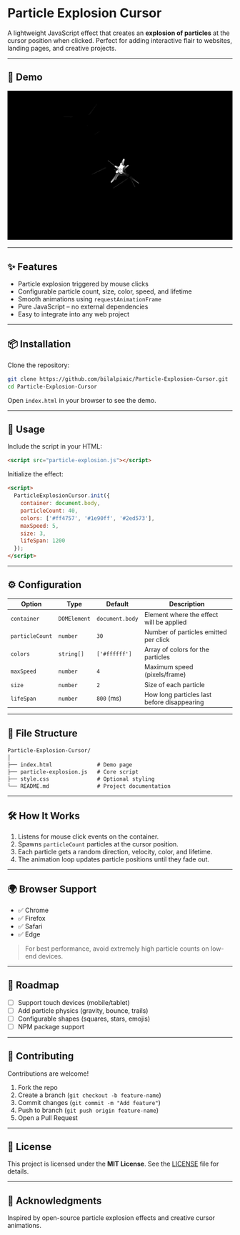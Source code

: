 # Particle Explosion Cursor

A lightweight JavaScript effect that creates an **explosion of particles** at the cursor position when clicked. Perfect for adding interactive flair to websites, landing pages, and creative projects.

---

## 🚀 Demo

![Particle Explosion Cursor Demo](https://raw.githubusercontent.com/bilalpiaic/Particle-Explosion-Cursor/main/Particle_Explosion_Cursor.gif)

---

## ✨ Features

- Particle explosion triggered by mouse clicks  
- Configurable particle count, size, color, speed, and lifetime  
- Smooth animations using `requestAnimationFrame`  
- Pure JavaScript – no external dependencies  
- Easy to integrate into any web project  

---

## 📦 Installation

Clone the repository:

```bash
git clone https://github.com/bilalpiaic/Particle-Explosion-Cursor.git
cd Particle-Explosion-Cursor
````

Open `index.html` in your browser to see the demo.

---

## 🔧 Usage

Include the script in your HTML:

```html
<script src="particle-explosion.js"></script>
```

Initialize the effect:

```html
<script>
  ParticleExplosionCursor.init({
    container: document.body,
    particleCount: 40,
    colors: ['#ff4757', '#1e90ff', '#2ed573'],
    maxSpeed: 5,
    size: 3,
    lifeSpan: 1200
  });
</script>
```

---

## ⚙️ Configuration

| Option          | Type         | Default         | Description                                 |
| --------------- | ------------ | --------------- | ------------------------------------------- |
| `container`     | `DOMElement` | `document.body` | Element where the effect will be applied    |
| `particleCount` | `number`     | `30`            | Number of particles emitted per click       |
| `colors`        | `string[]`   | `['#ffffff']`   | Array of colors for the particles           |
| `maxSpeed`      | `number`     | `4`             | Maximum speed (pixels/frame)                |
| `size`          | `number`     | `2`             | Size of each particle                       |
| `lifeSpan`      | `number`     | `800` (ms)      | How long particles last before disappearing |

---

## 📂 File Structure

```
Particle-Explosion-Cursor/
│
├── index.html              # Demo page
├── particle-explosion.js   # Core script
├── style.css               # Optional styling
└── README.md               # Project documentation
```

---

## 🛠 How It Works

1. Listens for mouse click events on the container.
2. Spawns `particleCount` particles at the cursor position.
3. Each particle gets a random direction, velocity, color, and lifetime.
4. The animation loop updates particle positions until they fade out.

---

## 🌍 Browser Support

* ✅ Chrome
* ✅ Firefox
* ✅ Safari
* ✅ Edge

> For best performance, avoid extremely high particle counts on low-end devices.

---

## 📌 Roadmap

* [ ] Support touch devices (mobile/tablet)
* [ ] Add particle physics (gravity, bounce, trails)
* [ ] Configurable shapes (squares, stars, emojis)
* [ ] NPM package support

---

## 🤝 Contributing

Contributions are welcome!

1. Fork the repo
2. Create a branch (`git checkout -b feature-name`)
3. Commit changes (`git commit -m "Add feature"`)
4. Push to branch (`git push origin feature-name`)
5. Open a Pull Request

---

## 📜 License

This project is licensed under the **MIT License**.
See the [LICENSE](LICENSE) file for details.

---

## 🙌 Acknowledgments

Inspired by open-source particle explosion effects and creative cursor animations.

